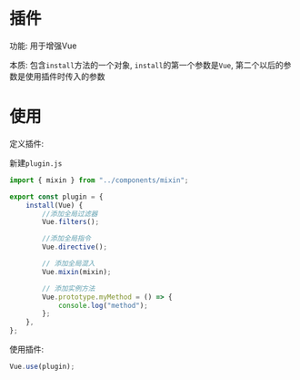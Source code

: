 # 插件

功能: 用于增强Vue

本质: 包含`install`​方法的一个对象, `install`​的第一个参数是`Vue`​, 第二个以后的参数是使用插件时传入的参数

# 使用

定义插件: 

新建`plugin.js`

```js
import { mixin } from "../components/mixin";

export const plugin = {
    install(Vue) {
        //添加全局过滤器
        Vue.filters();

        //添加全局指令
        Vue.directive();

        // 添加全局混入
        Vue.mixin(mixin);

        // 添加实例方法
        Vue.prototype.myMethod = () => {
            console.log("method");
        };
    },
};

```

使用插件: 

```js
Vue.use(plugin);
```

